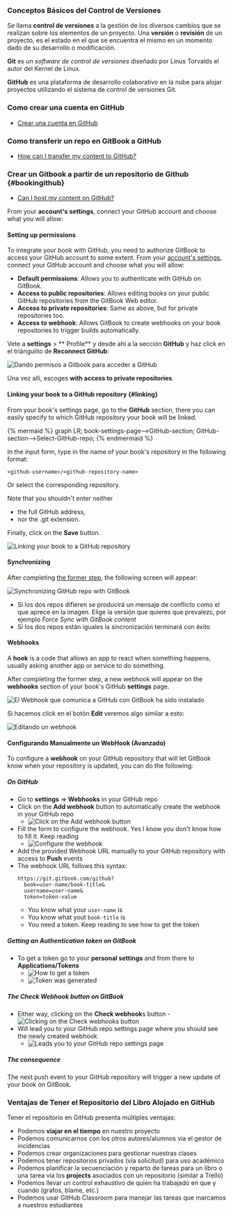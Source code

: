### Conceptos Básicos del Control de Versiones

Se llama **control de versiones** a la gestión de los diversos cambios que se realizan sobre los elementos de un proyecto. Una **versión** o **revisión** de un proyecto, es el estado en el que se encuentra el mismo en un momento dado de su desarrollo o modificación.

**Git**  es un *software de control de versiones* diseñado por Linus Torvalds el autor del Kernel de Linux.

**GitHub** es una plataforma de desarrollo colaborativo en la nube para alojar proyectos utilizando el sistema de control de versiones Git.

### Como crear una cuenta en GitHub

* [Crear una cuenta en GitHub](https://github.com/join?source=header-home)

### Como transferir un repo en GitBook a GitHub 

* [How can I transfer my content to GitHub?](https://help.gitbook.com/github/how-can-i-export-to-repo.html)

### Crear un Gitbook a partir de un repositorio de Github {#bookingithub}

* [Can I host my content on GitHub?](https://help.gitbook.com/github/can-i-host-on-github.html)


From your **account's settings**, connect your GitHub account and choose what you will allow:

#### Setting up permissions

To integrate your book with GitHub, you need to authorize GitBook to access your GitHub account to some extent. From your [account's settings](https://www.gitbook.com/settings "account settings"), connect your GitHub account and choose what you will allow:

* **Default permissions**: Allows you to authenticate with GitHub on GitBook.
* **Access to public repositories**: Allows editing books on your public GitHub repositories from the GitBook Web editor.
* **Access to private repositories**: Same as above, but for private repositories too.
* **Access to webhook**: Allows GitBook to create webhooks on your book repositories to trigger builds automatically.

Vete a **settings** > ** Profile** y desde ahí a la sección **GitHub** y haz click en el triángulito de **Reconnect GitHub**:

![Dando permisos a Gitbook para acceder a GitHub](/assets/colaboracion/dandopermisosagitbookparaaccederagithub.png)

Una vez allí, escoges **with access to private repositories**.


#### Linking your book to a GitHub repository {#linking} 

From your book's settings page, go to the **GitHub** section, there you can easily specify to which GitHub repository your book will be linked.


{% mermaid %}
graph LR;
  book-settings-page-->GitHub-section;
  GitHub-section-->Select-GitHub-repo;
{% endmermaid %}



In the input form, type in the name of your book's repository in the following format:

```
<github-username>/<github-repository-name>
```

Or select the corresponding repository.

Note that you shouldn't enter neither 
* the full GitHub address, 
* nor the .git extension.

Finally, click on the **Save** button.

![Linking your book to a GitHub repository](/assets/colaboracion/linkingyourbooktoagithubrepo.png)

#### Synchronizing 

After completing [the former step](#linking), the following screen will appear: 

![Synchronizing GitHub repo with GitBook](/assets/colaboracion/syncgithubgitbook.png)

* Si los dos repos difieren se producirá un mensaje de conflicto como el que aprece en la imagen. Elige la versión que quieres que prevalezc, por ejemplo *Force Sync with GitBook content* 
* Si los dos repos están iguales la sincronización terminará con éxito


#### Webhooks

A **hook** is a code that allows an app to react when something happens, usually asking another app or service to do something.

After completing the former step, a new webhook  will appear on the **webhooks** section of your book's GitHub **settings** page. 

![El Webhook que comunica a GitHub con GitBook ha sido instalado](/assets/colaboracion/webhookinstalledforgithubrepo.png)

Si hacemos click en el botón **Edit** veremos algo similar a esto:

![Editando un webhook](/assets/colaboracion/ediciondeunwebhook.png)

#### Configurando Manualmente un WebHook (Avanzado)

To configure a **webhook** on your GitHub repository that will let GitBook know when your repository is updated, you can do the following:

##### On GitHub
* Go to **settings** ⇒ **Webhooks** in your GitHub repo
* Click on the **Add webhook** button to automatically create the webhook in your GitHub repo
  - ![Click on the **Add webhook** button](/assets/colaboracion/add-webhook-button.png)
* Fill the form to configure the webhook. Yes I know you don't know how to fill it. Keep reading
  - ![Configure the webhook](/assets/colaboracion/configuring-webhook.png)
* Add the provided Webhook URL manually to your GitHub repository with access to **Push** events
* The webhook URL follows this syntax: 
  ```
  https://git.gitbook.com/github?
    book=user-name/book-title&
    username=user-name&
    token=token-value
  ```
  - You know what your `user-name` is
  - You know what yout `book-title` is
  - You need a token. Keep reading to see how to get the token
    
##### Getting an Authentication token on GitBook

* To get a token go to your **personal settings** and from there to **Applications/Tokens**
  - ![How to get a token](/assets/colaboracion/generate-a-token.png)
  - ![Token was generated](/token-generado.png)
  
##### The Check Webhook button on GitBook

* Either way, clicking on the **Check webhook**s button 
  -![Clicking on the **Check webhook**s button](/assets/colaboracion/check-webhook-button-gitbook.png)
* Will lead you to your GitHub repo settings page where you should see the newly created webhook
  - ![Leads you to your GitHub repo settings page](/assets/colaboracion/leads-you-to-github-webhook.png)

##### The consequence

The next push event to your GitHub repository will trigger a new update of your book on GitBook.


### Ventajas de Tener el Repositorio del Libro Alojado en GitHub

Tener el repositorio en GitHub presenta múltiples ventajas:

* Podemos **viajar en el tiempo** en nuestro proyecto
* Podemos comunicarnos con los otros autores/alumnos via el gestor de incidencias
* Podemos crear organizaciones para gestionar nuestras clases
* Podemos tener repositorios privados (vía solicitud) para uso académico
* Podemos planificar la secuenciación y reparto de tareas para un libro o una tarea vía los **projects** asociados con un repositorio (similar a Trello)
* Podemos llevar un control exhaustivo de quien ha trabajado en que y cuando (grafos, blame, etc.)
* Podemos usar GitHub Classroom para manejar las tareas que marcamos a nuestros estudiantes






